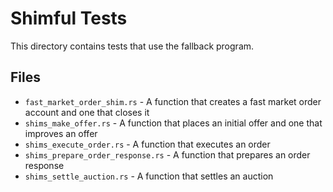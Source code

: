 # Shimful Tests

This directory contains tests that use the fallback program.

## Files

- `fast_market_order_shim.rs` - A function that creates a fast market order account and one that closes it
- `shims_make_offer.rs` - A function that places an initial offer and one that improves an offer
- `shims_execute_order.rs` - A function that executes an order
- `shims_prepare_order_response.rs` - A function that prepares an order response
- `shims_settle_auction.rs` - A function that settles an auction